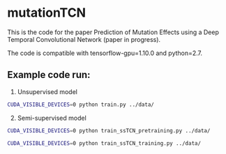 # mutationTCN
This is the code for the paper Prediction of Mutation Effects using a Deep Temporal Convolutional Network (paper in progress).

The code is compatible with tensorflow-gpu=1.10.0 and python=2.7.

## Example code run:
1) Unsupervised model
``` bash
CUDA_VISIBLE_DEVICES=0 python train.py ../data/
```
2) Semi-supervised model
``` bash
CUDA_VISIBLE_DEVICES=0 python train_ssTCN_pretraining.py ../data/

CUDA_VISIBLE_DEVICES=0 python train_ssTCN_training.py ../data/
```
